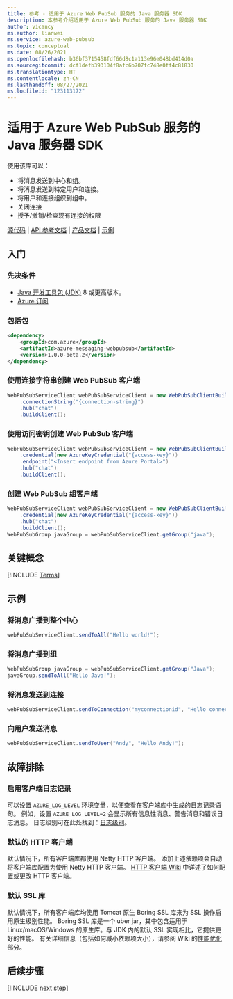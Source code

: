 ```yaml
---
title: 参考 - 适用于 Azure Web PubSub 服务的 Java 服务器 SDK
description: 本参考介绍适用于 Azure Web PubSub 服务的 Java 服务器 SDK
author: vicancy
ms.author: lianwei
ms.service: azure-web-pubsub
ms.topic: conceptual
ms.date: 08/26/2021
ms.openlocfilehash: b36bf3715458fdf66d8c1a113e96e048bd414d0a
ms.sourcegitcommit: dcf1defb393104f8afc6b707fc748e0ff4c81830
ms.translationtype: HT
ms.contentlocale: zh-CN
ms.lasthandoff: 08/27/2021
ms.locfileid: "123113172"
---
```

# <a name="java-server-sdk-for-azure-web-pubsub-service"></a>适用于 Azure Web PubSub 服务的 Java 服务器 SDK

使用该库可以：

- 将消息发送到中心和组。
- 将消息发送到特定用户和连接。
- 将用户和连接组织到组中。
- 关闭连接
- 授予/撤销/检查现有连接的权限

[源代码][source_code] | [API 参考文档][api] | [产品文档][product_documentation] | [示例][samples_readme]

## <a name="getting-started"></a>入门

### <a name="prerequisites"></a>先决条件

- [Java 开发工具包 (JDK)][jdk_link] 8 或更高版本。
- [Azure 订阅][azure_subscription]

### <a name="include-the-package"></a>包括包

[//]: # ({x-version-update-start;com.azure:azure-messaging-webpubsub;current})

```xml
<dependency>
    <groupId>com.azure</groupId>
    <artifactId>azure-messaging-webpubsub</artifactId>
    <version>1.0.0-beta.2</version>
</dependency>
```

[//]: # ({x-version-update-end})

### <a name="create-a-web-pubsub-client-using-connection-string"></a>使用连接字符串创建 Web PubSub 客户端

```java
WebPubSubServiceClient webPubSubServiceClient = new WebPubSubClientBuilder()
    .connectionString("{connection-string}")
    .hub("chat")
    .buildClient();
```

### <a name="create-a-web-pubsub-client-using-access-key"></a>使用访问密钥创建 Web PubSub 客户端

```java
WebPubSubServiceClient webPubSubServiceClient = new WebPubSubClientBuilder()
    .credential(new AzureKeyCredential("{access-key}"))
    .endpoint("<Insert endpoint from Azure Portal>")
    .hub("chat")
    .buildClient();
```

### <a name="create-a-web-pubsub-group-client"></a>创建 Web PubSub 组客户端
```java
WebPubSubServiceClient webPubSubServiceClient = new WebPubSubClientBuilder()
    .credential(new AzureKeyCredential("{access-key}"))
    .hub("chat")
    .buildClient();
WebPubSubGroup javaGroup = webPubSubServiceClient.getGroup("java");
```

## <a name="key-concepts"></a>关键概念

[!INCLUDE [Terms](includes/terms.md)]


## <a name="examples"></a>示例

### <a name="broadcast-message-to-entire-hub"></a>将消息广播到整个中心

```java
webPubSubServiceClient.sendToAll("Hello world!");
```

### <a name="broadcast-message-to-a-group"></a>将消息广播到组

```java
WebPubSubGroup javaGroup = webPubSubServiceClient.getGroup("Java");
javaGroup.sendToAll("Hello Java!");
```

### <a name="send-message-to-a-connection"></a>将消息发送到连接

```java
webPubSubServiceClient.sendToConnection("myconnectionid", "Hello connection!");
```

### <a name="send-message-to-a-user"></a>向用户发送消息
```java
webPubSubServiceClient.sendToUser("Andy", "Hello Andy!");
```

## <a name="troubleshooting"></a>故障排除

### <a name="enable-client-logging"></a>启用客户端日志记录
可以设置 `AZURE_LOG_LEVEL` 环境变量，以便查看在客户端库中生成的日志记录语句。 例如，设置 `AZURE_LOG_LEVEL=2` 会显示所有信息性消息、警告消息和错误日志消息。 日志级别可在此处找到：[日志级别][log_levels]。

### <a name="default-http-client"></a>默认的 HTTP 客户端
默认情况下，所有客户端库都使用 Netty HTTP 客户端。 添加上述依赖项会自动将客户端库配置为使用 Netty HTTP 客户端。 [HTTP 客户端 Wiki](/azure/developer/java/sdk/http-client-pipeline) 中详述了如何配置或更改 HTTP 客户端。

### <a name="default-ssl-library"></a>默认 SSL 库
默认情况下，所有客户端库均使用 Tomcat 原生 Boring SSL 库来为 SSL 操作启用原生级别性能。 Boring SSL 库是一个 uber jar，其中包含适用于 Linux/macOS/Windows 的原生库。与 JDK 内的默认 SSL 实现相比，它提供更好的性能。 有关详细信息（包括如何减小依赖项大小），请参阅 Wiki 的[性能优化][performance_tuning]部分。

[azure_subscription]: https://azure.microsoft.com/free
[jdk_link]: /java/azure/jdk
[source_code]: https://github.com/Azure/azure-sdk-for-java/tree/master/sdk/webpubsub/azure-messaging-webpubsub/src
[product_documentation]: https://aka.ms/awps/doc
[samples_readme]: https://github.com/Azure/azure-webpubsub/tree/main/samples/java
[log_levels]: https://github.com/Azure/azure-sdk-for-java/blob/master/sdk/core/azure-core/src/main/java/com/azure/core/util/logging/ClientLogger.java
[performance_tuning]: https://github.com/Azure/azure-sdk-for-java/wiki/Performance-Tuning
[api]: /java/api/com.azure.messaging.webpubsub

## <a name="next-steps"></a>后续步骤

[!INCLUDE [next step](includes/include-next-step.md)]
